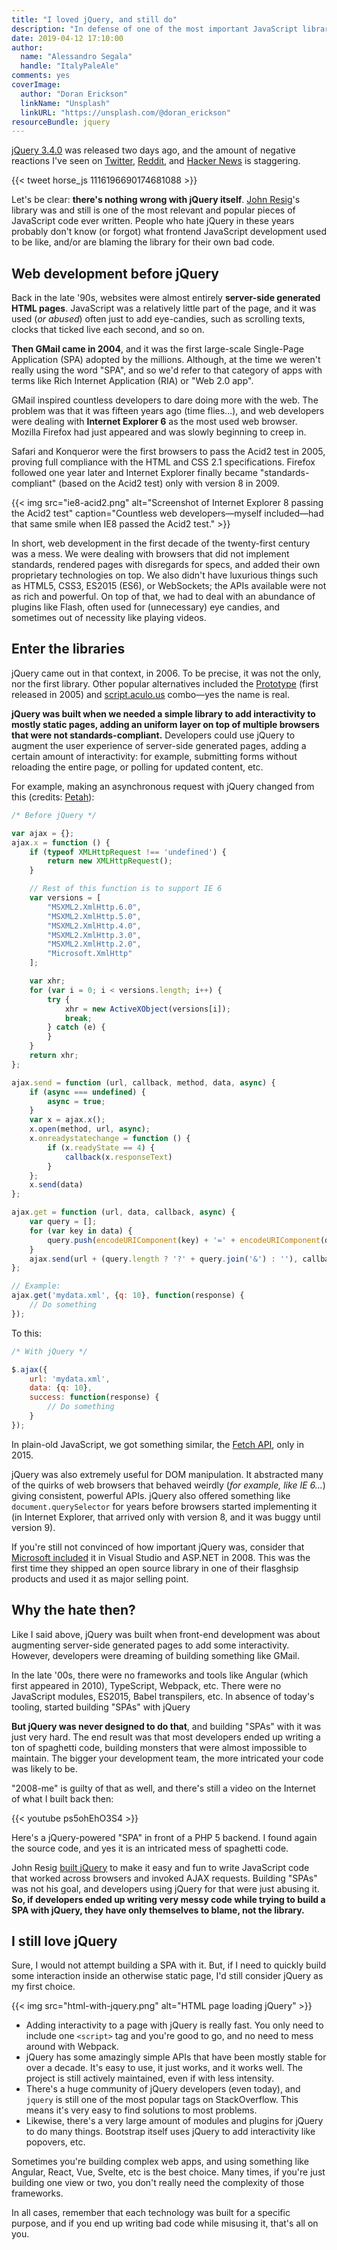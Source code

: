 ```yaml
---
title: "I loved jQuery, and still do"
description: "In defense of one of the most important JavaScript libraries ever"
date: 2019-04-12 17:10:00
author:
  name: "Alessandro Segala"
  handle: "ItalyPaleAle"
comments: yes
coverImage:
  author: "Doran Erickson"
  linkName: "Unsplash"
  linkURL: "https://unsplash.com/@doran_erickson"
resourceBundle: jquery
---
```


[jQuery 3.4.0](https://blog.jquery.com/2019/04/10/jquery-3-4-0-released/) was released two days ago, and the amount of negative reactions I've seen on [Twitter](https://twitter.com/search?q=jquery),  [Reddit](https://www.reddit.com/r/javascript/comments/bc0f98/jquery_340_released/), and [Hacker News](https://news.ycombinator.com/item?id=19628789) is staggering.

{{< tweet horse_js 1116196690174681088 >}}

Let's be clear: **there's nothing wrong with jQuery itself**. [John Resig](https://twitter.com/jeresig)'s library was and still is one of the most relevant and popular pieces of JavaScript code ever written. People who hate jQuery in these years probably don't know (or forgot) what frontend JavaScript development used to be like, and/or are blaming the library for their own bad code.

## Web development before jQuery

Back in the late '90s, websites were almost entirely **server-side generated HTML pages**. JavaScript was a relatively little part of the page, and it was used (*or abused*) often just to add eye-candies, such as scrolling texts, clocks that ticked live each second, and so on.

**Then GMail came in 2004**, and it was the first large-scale Single-Page Application (SPA) adopted by the millions. Although, at the time we weren't really using the word "SPA", and so we'd refer to that category of apps with terms like Rich Internet Application (RIA) or "Web 2.0 app".

GMail inspired countless developers to dare doing more with the web. The problem was that it was fifteen years ago (time flies…), and web developers were dealing with **Internet Explorer 6** as the most used web browser. Mozilla Firefox had just appeared and was slowly beginning to creep in.

Safari and Konqueror were the first browsers to pass the Acid2 test in 2005, proving full compliance with the HTML and CSS 2.1 specifications. Firefox followed one year later and Internet Explorer finally became "standards-compliant" (based on the Acid2 test) only with version 8 in 2009.

{{< img src="ie8-acid2.png" alt="Screenshot of Internet Explorer 8 passing the Acid2 test" caption="Countless web developers—myself included—had that same smile when IE8 passed the Acid2 test." >}}

In short, web development in the first decade of the twenty-first century was a mess. We were dealing with browsers that did not implement standards, rendered pages with disregards for specs, and added their own proprietary technologies on top. We also didn't have luxurious things such as HTML5, CSS3, ES2015 (ES6), or WebSockets; the APIs available were not as rich and powerful. On top of that, we had to deal with an abundance of plugins like Flash, often used for (unnecessary) eye candies, and sometimes out of necessity like playing videos.

## Enter the libraries

jQuery came out in that context, in 2006. To be precise, it was not the only, nor the first library. Other popular alternatives included the [Prototype](http://prototypejs.org/) (first released in 2005) and [script.aculo.us](http://script.aculo.us/) combo—yes the name is real.

**jQuery was built when we needed a simple library to add interactivity to mostly static pages, adding an uniform layer on top of multiple browsers that were not standards-compliant.** Developers could use jQuery to augment the user experience of server-side generated pages, adding a certain amount of interactivity: for example, submitting forms without reloading the entire page, or polling for updated content, etc.

For example, making an asynchronous request with jQuery changed from this (credits: [Petah](https://stackoverflow.com/a/18078705/192024)):

````js
/* Before jQuery */

var ajax = {};
ajax.x = function () {
    if (typeof XMLHttpRequest !== 'undefined') {
        return new XMLHttpRequest();
    }

    // Rest of this function is to support IE 6
    var versions = [
        "MSXML2.XmlHttp.6.0",
        "MSXML2.XmlHttp.5.0",
        "MSXML2.XmlHttp.4.0",
        "MSXML2.XmlHttp.3.0",
        "MSXML2.XmlHttp.2.0",
        "Microsoft.XmlHttp"
    ];

    var xhr;
    for (var i = 0; i < versions.length; i++) {
        try {
            xhr = new ActiveXObject(versions[i]);
            break;
        } catch (e) {
        }
    }
    return xhr;
};

ajax.send = function (url, callback, method, data, async) {
    if (async === undefined) {
        async = true;
    }
    var x = ajax.x();
    x.open(method, url, async);
    x.onreadystatechange = function () {
        if (x.readyState == 4) {
            callback(x.responseText)
        }
    };
    x.send(data)
};

ajax.get = function (url, data, callback, async) {
    var query = [];
    for (var key in data) {
        query.push(encodeURIComponent(key) + '=' + encodeURIComponent(data[key]));
    }
    ajax.send(url + (query.length ? '?' + query.join('&') : ''), callback, 'GET', null, async)
};

// Example:
ajax.get('mydata.xml', {q: 10}, function(response) {
    // Do something
});
````

To this:

````js
/* With jQuery */

$.ajax({
    url: 'mydata.xml',
    data: {q: 10},
    success: function(response) {
        // Do something
    }
});
````

In plain-old JavaScript, we got something similar, the [Fetch API](https://developer.mozilla.org/en-US/docs/Web/API/Fetch_API), only in 2015.

jQuery was also extremely useful for DOM manipulation. It abstracted many of the quirks of web browsers that behaved weirdly (*for example, like IE 6…*) giving consistent, powerful APIs. jQuery also offered something like `document.querySelector` for years before browsers started implementing it (in Internet Explorer, that arrived only with version 8, and it was buggy until version 9).

If you're still not convinced of how important jQuery was, consider that  [Microsoft included](https://weblogs.asp.net/scottgu/jquery-and-microsoft) it in Visual Studio and ASP.NET in 2008. This was the first time they shipped an open source library in one of their flasghsip products and used it as major selling point.

## Why the hate then?

Like I said above, jQuery was built when front-end development was about augmenting server-side generated pages to add some interactivity. However, developers were dreaming of building something like GMail.

In the late '00s, there were no frameworks and tools like Angular (which first appeared in 2010), TypeScript, Webpack, etc. There were no JavaScript modules, ES2015, Babel transpilers, etc. In absence of today's tooling, started building "SPAs" with jQuery

**But jQuery was never designed to do that**, and building "SPAs" with it was just very hard. The end result was that most developers ended up writing a ton of spaghetti code, building monsters that were almost impossible to maintain. The bigger your development team, the more intricated your code was likely to be.

"2008-me" is guilty of that as well, and there's still a video on the Internet of what I built back then:

{{< youtube ps5ohEhO3S4 >}}
<figcaption>Here's a jQuery-powered "SPA" in front of a PHP 5 backend. I found again the source code, and yes it is an intricated mess of spaghetti code.</figcaption>

John Resig [built jQuery](https://www.khanacademy.org/computing/computer-programming/html-js-jquery/jquery-dom-access/a/history-of-jquery) to make it easy and fun to write JavaScript code that worked across browsers and invoked AJAX requests. Building "SPAs" was not his goal, and developers using jQuery for that were just abusing it. **So, if developers ended up writing very messy code while trying to build a SPA with jQuery, they have only themselves to blame, not the library.**

## I still love jQuery

Sure, I would not attempt building a SPA with it. But, if I need to quickly build some interaction inside an otherwise static page, I'd still consider jQuery as my first choice.

{{< img src="html-with-jquery.png" alt="HTML page loading jQuery" >}}

- Adding interactivity to a page with jQuery is really fast. You only need to include one `<script>` tag and you're good to go, and no need to mess around with Webpack.
- jQuery has some amazingly simple APIs that have been mostly stable for over a decade. It's easy to use, it just works, and it works well. The project is still actively maintained, even if with less intensity.
- There's a huge community of jQuery developers (even today), and `jquery` is still one of the most popular tags on StackOverflow. This means it's very easy to find solutions to most problems.
- Likewise, there's a very large amount of modules and plugins for jQuery to do many things. Bootstrap itself uses jQuery to add interactivity like popovers, etc.

Sometimes you're building complex web apps, and using something like Angular, React, Vue, Svelte, etc is the best choice. Many times, if you're just building one view or two, you don't really need the complexity of those frameworks.

In all cases, remember that each technology was built for a specific purpose, and if you end up writing bad code while misusing it, that's all on you.
